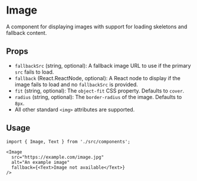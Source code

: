 # Image

A component for displaying images with support for loading skeletons and fallback content.

## Props

*   `fallbackSrc` (string, optional): A fallback image URL to use if the primary `src` fails to load.
*   `fallback` (React.ReactNode, optional): A React node to display if the image fails to load and no `fallbackSrc` is provided.
*   `fit` (string, optional): The `object-fit` CSS property. Defaults to `cover`.
*   `radius` (string, optional): The `border-radius` of the image. Defaults to `8px`.
*   All other standard `<img>` attributes are supported.

## Usage

```tsx
import { Image, Text } from './src/components';

<Image 
  src="https://example.com/image.jpg"
  alt="An example image"
  fallback={<Text>Image not available</Text>}
/>
```
